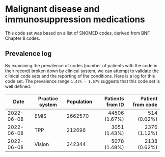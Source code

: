 # Malignant disease and immunosuppression medications

This code set was based on a list of SNOMED codes, derived from BNF Chapter 8 codes.

## Prevalence log

By examining the prevalence of codes (number of patients with the code in their record) broken down by clinical system, we can attempt to validate the clinical code sets and the reporting of the conditions. Here is a log for this code set. The prevalence range `1.43% - 1.67%` suggests that this code set is well defined.

| Date       | Practice system | Population | Patients from ID | Patient from code |
| ---------- | --------------- | ---------- | ---------------: | ----------------: |
| 2022-06-08 | EMIS            | 2662570    |  44506 (1.67%)   |     514 (0.02%)   |
| 2022-06-08 | TPP             |  212696    |   3051 (1.43%)   |    2376 (1.12%)   |
| 2022-06-08 | Vision          |  342344    |   5078 (1.48%)   |    2138 (0.62%)   |

